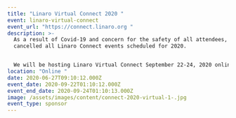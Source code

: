 ```yaml
---
title: "Linaro Virtual Connect 2020 "
event: linaro-virtual-connect
event_url: "https://connect.linaro.org "
description: >-
  As a result of Covid-19 and concern for the safety of all attendees, we have
  cancelled all Linaro Connect events scheduled for 2020.


  We will be hosting Linaro Virtual Connect September 22-24, 2020 online. This event will be a 3 day series of technical keynotes, sessions, and more. 
location: "Online "
date: 2020-06-27T09:10:12.000Z
event_date: 2020-09-22T01:10:12.000Z
event_end_date: 2020-09-24T01:10:13.000Z
image: /assets/images/content/connect-2020-virtual-1-.jpg
event_type: sponsor
---
```

